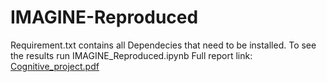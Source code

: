 # IMAGINE-Reproduced
Requirement.txt contains all Dependecies that need to be installed.
To see the results run IMAGINE_Reproduced.ipynb
Full report link: 
[Cognitive_project.pdf](https://github.com/pragyaagrawal19/IMAGINE-Reproduced/files/7643645/Cognitive_project.pdf)
